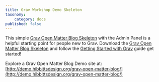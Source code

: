 ```yaml
---
title: Grav Workshop Demo Skeleton
taxonomy:
    category: docs
published: false
---
```


This simple [Grav Open Matter Blog Skeleton](https://github.com/hibbitts-design/grav-skeleton-open-matter-blog) with the Admin Panel is a helpful starting point for people new to Grav. Download the [Grav Open Matter Blog Skeleton](http://hibbittsdesign.org/blog/downloads/grav-skeleton-open-matter-blog-site.zip) and follow the [Getting Started with Grav](/grav-workshop-materials/getting-started-with-grav) guide get started!

Explore a Grav Open Matter Blog Demo site at: <br> [http://demo.hibbittsdesign.org/grav-open-matter-blog/](http://demo.hibbittsdesign.org/grav-open-matter-blog/)
